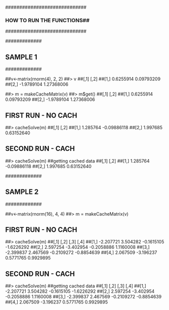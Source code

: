 #############################
### HOW TO RUN THE FUNCTIONS##
#############################

#############
## SAMPLE 1
#############

##v<-matrix(rnorm(4), 2, 2)
##> v
##[,1]       [,2]
##[1,]  0.6255914 0.09793209
##[2,] -1.9789104 1.27368006

##> m = makeCacheMatrix(v)
##> m$get()
##[,1]       [,2]
##[1,]  0.6255914 0.09793209
##[2,] -1.9789104 1.27368006

##      FIRST RUN - NO CACH

##> cacheSolve(m)
##[,1]        [,2]
##[1,] 1.285764 -0.09886118
##[2,] 1.997685  0.63152640

##      SECOND RUN - CACH

##> cacheSolve(m)
##getting cached data
##[,1]        [,2]
##[1,] 1.285764 -0.09886118
##[2,] 1.997685  0.63152640

#############
## SAMPLE 2
#############

##v<-matrix(rnorm(16), 4, 4)
##> m = makeCacheMatrix(v)

##      FIRST RUN - NO CACH

##> cacheSolve(m)
##[,1]      [,2]       [,3]       [,4]
##[1,] -2.207721  3.504282 -0.1615105 -1.6226292
##[2,]  2.597254 -3.402954 -0.2058886  1.1160008
##[3,] -2.399837  2.467569 -0.2109272 -0.8854639
##[4,]  2.067509 -3.196237  0.5771765  0.9929895

##      SECOND RUN - CACH

##> cacheSolve(m)
##getting cached data
##[,1]      [,2]       [,3]       [,4]
##[1,] -2.207721  3.504282 -0.1615105 -1.6226292
##[2,]  2.597254 -3.402954 -0.2058886  1.1160008
##[3,] -2.399837  2.467569 -0.2109272 -0.8854639
##[4,]  2.067509 -3.196237  0.5771765  0.9929895